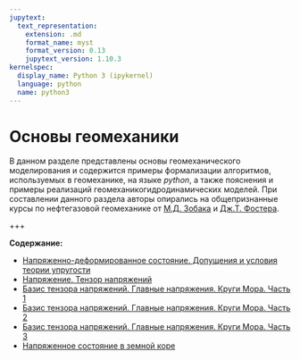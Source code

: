 ```yaml
---
jupytext:
  text_representation:
    extension: .md
    format_name: myst
    format_version: 0.13
    jupytext_version: 1.10.3
kernelspec:
  display_name: Python 3 (ipykernel)
  language: python
  name: python3
---
```


<a id='geomech-rg'></a>
# Основы геомеханики
В данном разделе представлены основы геомеханического моделирования и содержится примеры формализации алгоритмов, используемых в геомеханике, на языке *python*, а также пояснения и примеры реализаций геомеханикогидродинамических моделей. При составлении данного раздела авторы опирались на общепризнанные курсы по нефтегазовой геомеханике от [М.Д. Зобака](https://online.stanford.edu/courses/soeees-ygeoresgeo202-reservoir-geomechanics) и [Дж.Т. Фостера](https://johnfoster.pge.utexas.edu/PGE334-ResGeomechanics/).

+++

**Содержание:**
* [Напряженно-деформированное состояние. Допущения и условия теории упругости](./RG-1-LinearElasticityAssumptions.md)
* [Напряжение. Тензор напряжений](./RG-2-StressTensor.md)
* [Базис тензора напряжений. Главные напряжения. Круги Мора. Часть 1](./RG-3-StressRotation-PrincipleStresses-MohrCircles-Part1.md)
* [Базис тензора напряжений. Главные напряжения. Круги Мора. Часть 2](./RG-3-StressRotation-PrincipleStresses-MohrCircles-Part2.md)
* [Базис тензора напряжений. Главные напряжения. Круги Мора. Часть 3](./RG-3-StressRotation-PrincipleStresses-MohrCircles-Part3.md)
* [Напряженное состояние в земной коре](./RG-4-StressesInEarthsCrust.md)

```{code-cell} python

```
